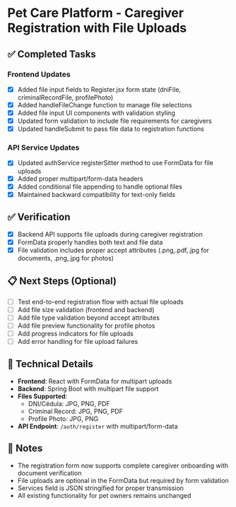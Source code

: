 # Pet Care Platform - Caregiver Registration with File Uploads

## ✅ Completed Tasks

### Frontend Updates
- [x] Added file input fields to Register.jsx form state (dniFile, criminalRecordFile, profilePhoto)
- [x] Added handleFileChange function to manage file selections
- [x] Added file input UI components with validation styling
- [x] Updated form validation to include file requirements for caregivers
- [x] Updated handleSubmit to pass file data to registration functions

### API Service Updates
- [x] Updated authService registerSitter method to use FormData for file uploads
- [x] Added proper multipart/form-data headers
- [x] Added conditional file appending to handle optional files
- [x] Maintained backward compatibility for text-only fields

## ✅ Verification
- [x] Backend API supports file uploads during caregiver registration
- [x] FormData properly handles both text and file data
- [x] File validation includes proper accept attributes (.png,.pdf,.jpg for documents, .png,.jpg for photos)

## 📋 Next Steps (Optional)
- [ ] Test end-to-end registration flow with actual file uploads
- [ ] Add file size validation (frontend and backend)
- [ ] Add file type validation beyond accept attributes
- [ ] Add file preview functionality for profile photos
- [ ] Add progress indicators for file uploads
- [ ] Add error handling for file upload failures

## 🔧 Technical Details
- **Frontend**: React with FormData for multipart uploads
- **Backend**: Spring Boot with multipart file support
- **Files Supported**:
  - DNI/Cédula: JPG, PNG, PDF
  - Criminal Record: JPG, PNG, PDF
  - Profile Photo: JPG, PNG
- **API Endpoint**: `/auth/register` with multipart/form-data

## 📝 Notes
- The registration form now supports complete caregiver onboarding with document verification
- File uploads are optional in the FormData but required by form validation
- Services field is JSON stringified for proper transmission
- All existing functionality for pet owners remains unchanged
